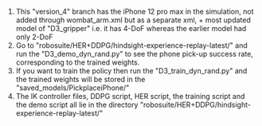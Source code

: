 1. This "version_4" branch has the iPhone 12 pro max in the simulation, not added through wombat_arm.xml but as a separate xml, + most updated model of "D3_gripper" i.e. it has 4-DoF whereas the earlier model had only 2-DoF
2. Go to "robosuite/HER+DDPG/hindsight-experience-replay-latest/" and run the "D3_demo_dyn_rand.py" to see the phone pick-up success rate, corresponding to the trained weights. 
3. If you want to train the policy then run the "D3_train_dyn_rand.py" and the trained weights will be stored in the "saved_models/PickplaceiPhone/" 
4. The IK controller files, DDPG script, HER script, the training script and the demo script all lie in the directory "robosuite/HER+DDPG/hindsight-experience-replay-latest/" 
